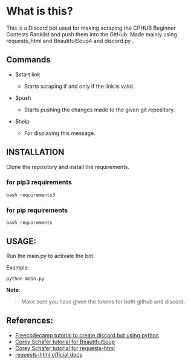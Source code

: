 # What is this?

This is a Discord bot used for making scraping the CPHUB Beginner Contests Ranklist and push them into the GitHub. Made mainly using requests_html and BeautifulSoup4 and discord.py .



## Commands

- $start link
  - Starts scraping if and only if the link is valid.

- $push 
  - Starts pushing the changes made to the given git repository.

- $help 
  - For displaying this message.



## INSTALLATION
Clone the repository and install the requirements.

### for pip3 requirements 

``` 
bash requirements3  
```

### for pip requirements 

``` 
bash requirements 
```



## USAGE:

Run the main.py to activate the bot.

Example:

```
python main.py
```

**Note**:

>Make sure you have given the tokens for both github and discord.



## References:

- [Freecodecamp tutorial to create discord bot using python](https://www.freecodecamp.org/news/create-a-discord-bot-with-python/) 
- [Corey Schafer tutorial for BeautifulSoup](https://www.youtube.com/watch?v=ng2o98k983k)  
- [Corey Schafer tutorial for requests-html](https://www.youtube.com/watch?v=a6fIbtFB46g) 
- [requests-html official docs](https://docs.python-requests.org/projects/requests-html/en/latest/)

